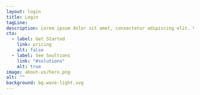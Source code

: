 ```yaml
---
layout: login
title: Login
tagLine:
description: Lorem ipsum dolor sit amet, consectetur adipiscing elit. Velit varius adipiscing aliquet magna tincidunt iaculis nam morbi. Augue fringilla.
cta:
  - label: Get Started
    link: pricing
    alt: false
  - label: See Soultions
    link: "#solutions"
    alt: true
image: about-us/hero.png
alt: ""
background: bg-wave-light.svg
---
```

